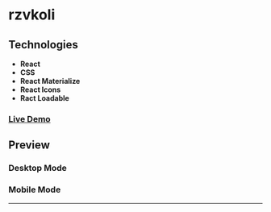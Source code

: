 # rzvkoli

## Technologies

- **React**
- **CSS**
- **React Materialize**
- **React Icons**
- **Ract Loadable**

### [Live Demo](https://rzvkoli.netlify.app/)

## Preview
### Desktop Mode

### Mobile Mode

---
